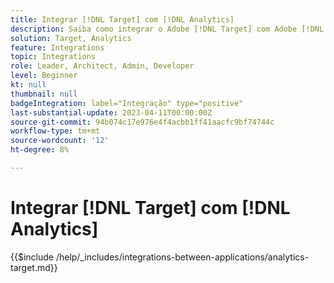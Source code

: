 ```yaml
---
title: Integrar [!DNL Target] com [!DNL Analytics]
description: Saiba como integrar o Adobe [!DNL Target] com Adobe [!DNL Analytics].
solution: Target, Analytics
feature: Integrations
topic: Integrations
role: Leader, Architect, Admin, Developer
level: Beginner
kt: null
thumbnail: null
badgeIntegration: label="Integração" type="positive"
last-substantial-update: 2023-04-11T00:00:00Z
source-git-commit: 94b074c17e976e4f4acbb1ff41aacfc9bf74744c
workflow-type: tm+mt
source-wordcount: '12'
ht-degree: 8%

---
```



# Integrar [!DNL Target] com [!DNL Analytics]

{{$include /help/_includes/integrations-between-applications/analytics-target.md}}

